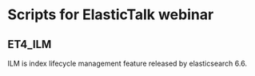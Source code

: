# Scripts for ElasticTalk webinar

## ET4_ILM

ILM is index lifecycle management feature released by elasticsearch 6.6.
